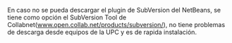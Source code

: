 En caso no se pueda descargar el plugin de SubVersion del NetBeans, se tiene como opción el SubVersion Tool de Collabnet(www.open.collab.net/products/subversion/), no tiene problemas de descarga desde equipos de la UPC y es de rapida instalación.